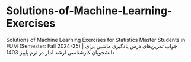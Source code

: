 # Solutions-of-Machine-Learning-Exercises
Solutions of Machine Learning Exercises for Statistics Master Students in FUM (Semester: Fall 2024-25) | جواب تمرین‌های درس یادگیری ماشین برای دانشجویان کارشناسی ارشد آمار در ترم پاییز 1403
